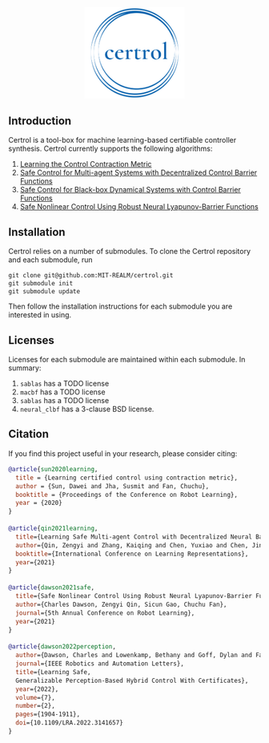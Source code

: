 <div align="center">
    <img src="resources/logo.png" width="200"/>
</div>

## Introduction

Certrol is a tool-box for machine learning-based certifiable controller synthesis. Certrol currently supports the following algorithms:

1. [Learning the Control Contraction Metric](./ccm)
2. [Safe Control for Multi-agent Systems with Decentralized Control Barrier Functions](./macbf)
3. [Safe Control for Black-box Dynamical Systems with Control Barrier Functions](./sablas)
4. [Safe Nonlinear Control Using Robust Neural Lyapunov-Barrier Functions](./neural_clbf)

## Installation

Certrol relies on a number of submodules. To clone the Certrol repository and each submodule, run
```
git clone git@github.com:MIT-REALM/certrol.git
git submodule init
git submodule update
```

Then follow the installation instructions for each submodule you are interested in using.

## Licenses

Licenses for each submodule are maintained within each submodule. In summary:

1. `sablas` has a TODO license
2. `macbf` has a TODO license
3. `sablas` has a TODO license
4. `neural_clbf` has a 3-clause BSD license.

## Citation

If you find this project useful in your research, please consider citing:

```bibtex
@article{sun2020learning,
  title = {Learning certified control using contraction metric},
  author = {Sun, Dawei and Jha, Susmit and Fan, Chuchu},
  booktitle = {Proceedings of the Conference on Robot Learning},
  year = {2020}
}

@article{qin2021learning,
  title={Learning Safe Multi-agent Control with Decentralized Neural Barrier Certificates },
  author={Qin, Zengyi and Zhang, Kaiqing and Chen, Yuxiao and Chen, Jingkai and Fan, Chuchu},
  booktitle={International Conference on Learning Representations},
  year={2021}
}

@article{dawson2021safe,
  title={Safe Nonlinear Control Using Robust Neural Lyapunov-Barrier Functions},
  author={Charles Dawson, Zengyi Qin, Sicun Gao, Chuchu Fan},
  journal={5th Annual Conference on Robot Learning},
  year={2021}
}

@article{dawson2022perception,
  author={Dawson, Charles and Lowenkamp, Bethany and Goff, Dylan and Fan, Chuchu},
  journal={IEEE Robotics and Automation Letters},
  title={Learning Safe,
  Generalizable Perception-Based Hybrid Control With Certificates},
  year={2022},
  volume={7},
  number={2},
  pages={1904-1911},
  doi={10.1109/LRA.2022.3141657}
}
```
